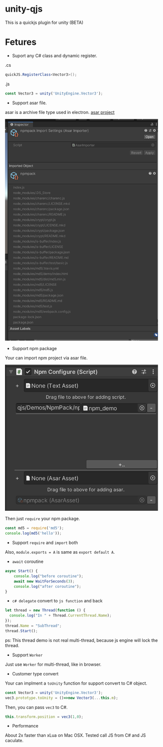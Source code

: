 # unity-qjs
This is a quickjs plugin for unity (BETA)

# Fetures

- Suport any C# class and dynamic register.

.cs
```c#
quickJS.RegisterClass<Vector3>();
```
.js
```js
const Vector3 = unity('UnityEngine.Vector3');
```

- Support asar file.

asar is a archive file type used in electron. [asar project](https://github.com/electron/asar)

![asar](pics/asar.png)

- Support npm package

Your can import npm project via asar file.

![configure](pics/configure.png)

Then just `require` your npm package.

```js
const md5 = require('md5');
console.log(md5('hello'));
```

- Support `require` and `import` both

Also, `module.exports = A` is same as `export default A`.

- `await` coroutine

```js
async Start() {
    console.log("before coroutine");
    await new WaitForSeconds(3);
    console.log("after coroutine");
}
```

- `c# delegate` convert to `js function` and back

```js
let thread = new Thread(function () {
  console.log("In " + Thread.CurrentThread.Name);
});
thread.Name = "SubThread";
thread.Start();
```

ps: This thread demo is not real multi-thread, because js engine will lock the thread.

- Support `Worker`

Just use `Worker` for multi-thread, like in browser.

- Customer type convert

Your can implment a `toUnity` function for support convert to C# object. 

```js
const Vector3 = unity('UnityEngine.Vector3');
vec3.prototype.toUnity = ()=>new Vector3(...this.m);
```

Then, you can pass `vec3` to C#.

```js
this.transform.position = vec3(1,0);
```

- Performance

About 2x faster than xLua on Mac OSX. Tested call JS from C# and JS caculate.

